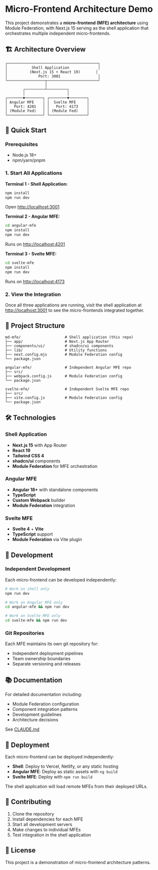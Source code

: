 # Micro-Frontend Architecture Demo

This project demonstrates a **micro-frontend (MFE) architecture** using Module Federation, with Next.js 15 serving as the shell application that orchestrates multiple independent micro-frontends.

## 🏗️ Architecture Overview

```
┌─────────────────────────────────────────┐
│           Shell Application             │
│          (Next.js 15 + React 19)       │
│              Port: 3001                 │
└─────────────────┬───────────────────────┘
                  │
        ┌─────────┴─────────┐
        │                   │
┌───────▼────────┐ ┌────────▼────────┐
│ Angular MFE    │ │  Svelte MFE     │
│   Port: 4201   │ │   Port: 4173    │
│ (Module Fed)   │ │ (Module Fed)    │
└────────────────┘ └─────────────────┘
```

## 🚀 Quick Start

### Prerequisites
- Node.js 18+ 
- npm/yarn/pnpm

### 1. Start All Applications

**Terminal 1 - Shell Application:**
```bash
npm install
npm run dev
```
Open [http://localhost:3001](http://localhost:3001)

**Terminal 2 - Angular MFE:**
```bash
cd angular-mfe
npm install
npm run dev
```
Runs on [http://localhost:4201](http://localhost:4201)

**Terminal 3 - Svelte MFE:**
```bash
cd svelte-mfe
npm install
npm run dev
```
Runs on [http://localhost:4173](http://localhost:4173)

### 2. View the Integration
Once all three applications are running, visit the shell application at [http://localhost:3001](http://localhost:3001) to see the micro-frontends integrated together.

## 📁 Project Structure

```
md-mfe/                    # Shell application (this repo)
├── app/                   # Next.js App Router
├── components/ui/         # shadcn/ui components
├── lib/                   # Utility functions
├── next.config.mjs        # Module Federation config
└── package.json

angular-mfe/               # Independent Angular MFE repo
├── src/
├── webpack.config.js      # Module Federation config
└── package.json

svelte-mfe/                # Independent Svelte MFE repo
├── src/
├── vite.config.js         # Module Federation config
└── package.json
```

## 🛠️ Technologies

### Shell Application
- **Next.js 15** with App Router
- **React 19**
- **Tailwind CSS 4** 
- **shadcn/ui** components
- **Module Federation** for MFE orchestration

### Angular MFE
- **Angular 18+** with standalone components
- **TypeScript**
- **Custom Webpack** builder
- **Module Federation** integration

### Svelte MFE
- **Svelte 4** + **Vite**
- **TypeScript** support
- **Module Federation** via Vite plugin

## 🔧 Development

### Independent Development
Each micro-frontend can be developed independently:

```bash
# Work on shell only
npm run dev

# Work on Angular MFE only  
cd angular-mfe && npm run dev

# Work on Svelte MFE only
cd svelte-mfe && npm run dev
```

### Git Repositories
Each MFE maintains its own git repository for:
- Independent deployment pipelines
- Team ownership boundaries  
- Separate versioning and releases

## 📚 Documentation

For detailed documentation including:
- Module Federation configuration
- Component integration patterns
- Development guidelines
- Architecture decisions

See [CLAUDE.md](./CLAUDE.md)

## 🚢 Deployment

Each micro-frontend can be deployed independently:
- **Shell**: Deploy to Vercel, Netlify, or any static hosting
- **Angular MFE**: Deploy as static assets with `ng build`
- **Svelte MFE**: Deploy with `npm run build`

The shell application will load remote MFEs from their deployed URLs.

## 🤝 Contributing

1. Clone the repository
2. Install dependencies for each MFE
3. Start all development servers
4. Make changes to individual MFEs
5. Test integration in the shell application

## 📝 License

This project is a demonstration of micro-frontend architecture patterns.

